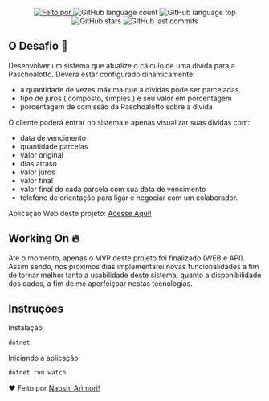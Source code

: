 <p width="100%" align="center">
	<a href="https://br.linkedin.com/in/naoshi-arimori-624763173">
	<img alt="Feito por" src="https://img.shields.io/badge/Feito%20por-Naoshi%20Arimori-blue">
</a>
<img alt="GitHub language count" src="https://img.shields.io/github/languages/count/NaoshiAC/paschoalotto-backend">
<img alt="GitHub language top" src="https://img.shields.io/github/languages/top/NaoshiAC/paschoalotto-backend">
<img alt="GitHub stars" src="https://img.shields.io/github/stars/NaoshiAC/paschoalotto-backend?style=social">
<img alt="GitHub last commits" src="https://img.shields.io/github/last-commit/NaoshiAC/paschoalotto-backend">
</p>


## O Desafio :rocket:

Desenvolver um sistema que atualize o cálculo de uma dívida para a Paschoalotto. Deverá estar configurado dinamicamente:

- a quantidade de vezes máxima que a dividas pode ser parceladas
- tipo de juros ( composto, simples ) e seu valor em porcentagem
- porcentagem de comissão da Paschoalotto sobre a divida

O cliente poderá entrar no sistema e apenas visualizar suas dívidas com:

- data de vencimento
- quantidade parcelas
- valor original
- dias atraso
- valor juros
- valor final
- valor final de cada parcela com sua data de vencimento
- telefone de orientação para ligar e negociar com um colaborador.



Aplicação Web deste projeto: [Acesse Aqui!](https://github.com/NaoshiAC/paschoalotto-web)



## Working On :fire:

Até o momento, apenas o MVP deste projeto foi finalizado (WEB e API). Assim sendo, nos próximos dias implementarei novas funcionalidades a fim de tornar melhor tanto a usabilidade deste sistema, quanto a disponibilidade dos dados, a fim de me aperfeiçoar nestas tecnologias.



## Instruções

Instalação

```bash
dotnet
```

Iniciando a aplicação

```bash
dotnet run watch
```

:heart: Feito por [Naoshi Arimori!](https://www.linkedin.com/in/naoshi-arimori-624763173/)

